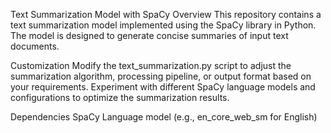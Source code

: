 Text Summarization Model with SpaCy
Overview
This repository contains a text summarization model implemented using the SpaCy library in Python. The model is designed to generate concise summaries of input text documents.

Customization
Modify the text_summarization.py script to adjust the summarization algorithm, processing pipeline, or output format based on your requirements.
Experiment with different SpaCy language models and configurations to optimize the summarization results.

Dependencies
SpaCy
Language model (e.g., en_core_web_sm for English)
